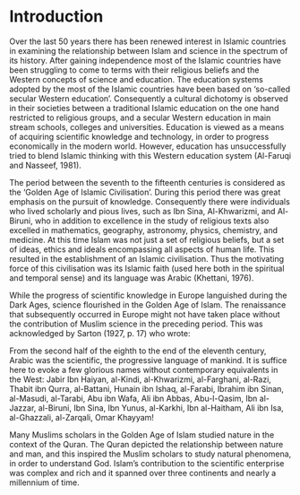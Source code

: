 Introduction
============

Over the last 50 years there has been renewed interest in Islamic
countries in examining the relationship between Islam and science in the
spectrum of its history. After gaining independence most of the Islamic
countries have been struggling to come to terms with their religious
beliefs and the Western concepts of science and education. The education
systems adopted by the most of the Islamic countries have been based on
‘so-called secular Western education’. Consequently a cultural dichotomy
is observed in their societies between a traditional Islamic education
on the one hand restricted to religious groups, and a secular Western
education in main stream schools, colleges and universities. Education
is viewed as a means of acquiring scientific knowledge and technology,
in order to progress economically in the modern world. However,
education has unsuccessfully tried to blend Islamic thinking with this
Western education system (Al-Faruqi and Nasseef, 1981).

The period between the seventh to the fifteenth centuries is considered
as the ‘Golden Age of Islamic Civilisation’. During this period there
was great emphasis on the pursuit of knowledge. Consequently there were
individuals who lived scholarly and pious lives, such as Ibn Sina,
Al-Khwarizmi, and Al-Biruni, who in addition to excellence in the study
of religious texts also excelled in mathematics, geography, astronomy,
physics, chemistry, and medicine. At this time Islam was not just a set
of religious beliefs, but a set of ideas, ethics and ideals encompassing
all aspects of human life. This resulted in the establishment of an
Islamic civilisation. Thus the motivating force of this civilisation was
its Islamic faith (used here both in the spiritual and temporal sense)
and its language was Arabic (Khettani, 1976).

While the progress of scientific knowledge in Europe languished during
the Dark Ages, science flourished in the Golden Age of Islam. The
renaissance that subsequently occurred in Europe might not have taken
place without the contribution of Muslim science in the preceding
period. This was acknowledged by Sarton (1927, p. 17) who wrote:

From the second half of the eighth to the end of the eleventh century,
Arabic was the scientific, the progressive language of mankind. It is
suffice here to evoke a few glorious names without contemporary
equivalents in the West: Jabir Ibn Haiyan, al-Kindi, al-Khwarizmi,
al-Farghani, al-Razi, Thabit ibn Qurra, al-Battani, Hunain ibn Ishaq,
al-Farabi, Ibrahim ibn Sinan, al-Masudi, al-Tarabi, Abu ibn Wafa, Ali
ibn Abbas, Abu-l-Qasim, Ibn al-Jazzar, al-Biruni, Ibn Sina, Ibn Yunus,
al-Karkhi, Ibn al-Haitham, Ali ibn Isa, al-Ghazzali, al-Zarqali, Omar
Khayyam!

Many Muslims scholars in the Golden Age of Islam studied nature in the
context of the Quran. The Quran depicted the relationship between nature
and man, and this inspired the Muslim scholars to study natural
phenomena, in order to understand God. Islam’s contribution to the
scientific enterprise was complex and rich and it spanned over three
continents and nearly a millennium of time.


